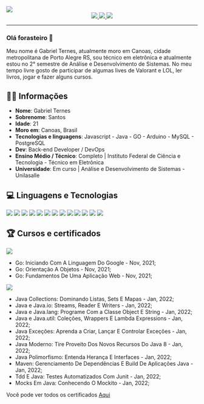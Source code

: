 <img src="http://clubedosgeeks.com.br/wp-content/uploads/2016/01/dormrm.gif" />

<div align="center">
    <a target='_blank' href="https://twitter.com/GabrielTernes2">
        <img src="https://img.shields.io/badge/Twitter-1DA1F2?style=for-the-badge&logo=twitter&logoColor=white">
    </a>
    <a target='_blank' href="https://www.linkedin.com/in/gabrielternes/">
        <img src="https://img.shields.io/badge/LinkedIn-0077B5?style=for-the-badge&logo=linkedin&logoColor=white">
    </a>
  <a target='_blank' href="https://gabrielternes.vercel.app/">
        <img src="https://img.shields.io/badge/website-000000?style=for-the-badge&logo=About.me&logoColor=white">
    </a>
</div>

<hr>

### Olá forasteiro 🤠

Meu nome é Gabriel Ternes, atualmente moro em Canoas, cidade metropolitana de Porto Alegre RS, sou técnico em eletrônica e atualmente estou no 2° semestre de Análise e Desenvolvimento de Sistemas. No meu tempo livre gosto de participar de algumas lives de Valorant e LOL, ler livros, jogar e fazer alguns cursos.

## 🖖🏽 Informações

* **Nome**: Gabriel Ternes
* **Sobrenome**: Santos
* **Idade**: 21
* **Moro em**: Canoas, Brasil
* **Tecnologias e linguagens**: Javascript - Java - GO - Arduino - MySQL - PostgreSQL
* **Dev**: Back-end Developer / DevOps
* **Ensino Médio / Técnico**: Completo | Instituto Federal de Ciência e Tecnologia - Técnico em Eletrônica
* **Universidade**: Em curso | Análise e Desenvolvimento de Sistemas - Unilasalle

## 💻 Linguagens e Tecnologias
<img src="https://img.shields.io/badge/Java-ED8B00?style=for-the-badge&logo=java&logoColor=white" /> <img src="https://img.shields.io/badge/Spring-6DB33F?style=for-the-badge&logo=spring&logoColor=white" /> <img src="https://img.shields.io/badge/Go-00ADD8?style=for-the-badge&logo=go&logoColor=white" /> <img src="https://img.shields.io/badge/JavaScript-323330?style=for-the-badge&logo=javascript&logoColor=F7DF1E" /> <img src="https://img.shields.io/badge/HTML5-E34F26?style=for-the-badge&logo=html5&logoColor=white" /> <img src="https://img.shields.io/badge/CSS3-1572B6?style=for-the-badge&logo=css3&logoColor=white" /> <img src="https://img.shields.io/badge/C-00599C?style=for-the-badge&logo=c&logoColor=white" /> <img src="https://img.shields.io/badge/Arduino-00979D?style=for-the-badge&logo=Arduino&logoColor=white" /> <img src="https://img.shields.io/badge/Vercel-000000?style=for-the-badge&logo=vercel&logoColor=white" /> <img src="https://img.shields.io/badge/Heroku-430098?style=for-the-badge&logo=heroku&logoColor=white" /> <img src="https://img.shields.io/badge/MySQL-005C84?style=for-the-badge&logo=mysql&logoColor=white" /> <img src="https://img.shields.io/badge/PostgreSQL-316192?style=for-the-badge&logo=postgresql&logoColor=white" /> <img src="https://img.shields.io/badge/Angular-DD0031?style=for-the-badge&logo=angular&logoColor=white" />


## 🏆 Cursos e certificados

<img src="https://img.shields.io/badge/Go-00ADD8?style=for-the-badge&logo=go&logoColor=white" />

- Go: Iniciando Com A Linguagem Do Google - Nov, 2021;
- Go: Orientação A Objetos - Nov, 2021;
- Go: Fundamentos De Uma Aplicação Web - Nov, 2021;

<img src="https://img.shields.io/badge/Java-ED8B00?style=for-the-badge&logo=java&logoColor=white" />

- Java Collections: Dominando Listas, Sets E Mapas - Jan, 2022;
- Java e Java.io: Streams, Reader E Writers - Jan, 2022;
- Java e Java.lang: Programe Com a Classe Object E String - Jan, 2022;
- Java e Java.util: Coleções, Wrappers E Lambda Expressions - Jan, 2022;
- Java Exceções: Aprenda a Criar, Lançar E Controlar Exceções - Jan, 2022;
- Java Moderno: Tire Proveito Dos Novos Recursos Do Java 8 - Jan, 2022;
- Java Polimorfismo: Entenda Herança E Interfaces - Jan, 2022;
- Maven: Gerenciamento De Dependências E Build De Aplicações Java - Jan, 2022;
- Tdd E Java: Testes Automatizados Com Junit - Jan, 2022;
- Mocks Em Java: Conhecendo O Mockito - Jan, 2022;

Você pode ver todos os certificados [Aqui](https://cursos.alura.com.br/user/santos-tgabriel)
